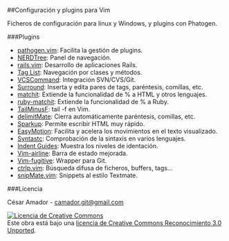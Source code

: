 ##Configuración y plugins para Vim

Ficheros de configuración para linux y Windows, y plugins con Phatogen.

###Plugins

- [pathogen.vim](http://www.vim.org/scripts/script.php?script_id=2332): Facilita la gestión de plugins.
- [NERDTree](http://www.vim.org/scripts/script.php?script_id=1658): Panel de navegación.
- [rails.vim](http://www.vim.org/scripts/script.php?script_id=1567): Desarrollo de aplicaciones Rails.
- [Tag List](http://www.vim.org/scripts/script.php?script_id=273): Navegación por clases y métodos.
- [VCSCommand](http://www.vim.org/scripts/script.php?script_id=90): Integración SVN/CVS/Git.
- [Surround](http://www.vim.org/scripts/script.php?script_id=1697): Inserta y edita pares de tags, paréntesis, comillas, etc.
- [matchit](http://www.vim.org/scripts/script.php?script_id=290): Extiende la funcionalidad de % a HTML y otros lenguajes.
- [ruby-matchit](http://www.vim.org/scripts/script.php?script_id=290): Extiende la funcionalidad de % a Ruby.
- [TailMinusF](http://www.vim.org/scripts/script.php?script_id=1374): tail -f en Vim.
- [delimitMate](http://www.vim.org/scripts/script.php?script_id=2754): Cierra automáticamente paréntesis, comillas, etc.
- [Sparkup](https://github.com/rstacruz/sparkup): Permite escribir HTML muy rápido.
- [EasyMotion](http://www.vim.org/scripts/script.php?script_id=3526): Facilita y acelera los movimientos en el texto visualizado.
- [Syntastc](https://github.com/scrooloose/syntastic): Comprobación de la sintaxis en varios lenguajes.
- [Indent Guides](https://github.com/nathanaelkane/vim-indent-guides): Muestra los niveles de identación.
- [Vim-airline](https://github.com/bling/vim-airline): Barra de estado mejorada.
- [Vim-fugitive](https://github.com/tpope/vim-fugitive): Wrapper para Git.
- [ctrlp.vim](https://github.com/kien/ctrlp.vim): Búsqueda difusa de ficheros, buffers, tags...
- [snipMate.vim](https://github.com/msanders/snipmate.vim): Snippets al estilo Textmate.

###Licencia

César Amador - camador.git@gmail.com

<a rel="license" href="http://creativecommons.org/licenses/by/3.0/deed.es_ES"><img alt="Licencia de Creative Commons" style="border-width:0" src="http://i.creativecommons.org/l/by/3.0/88x31.png" /></a><br />
Este obra está bajo una <a rel="license" href="http://creativecommons.org/licenses/by/3.0/deed.es_ES">licencia de Creative Commons Reconocimiento 3.0 Unported</a>.

